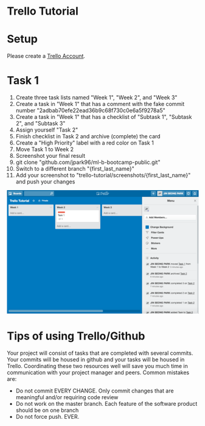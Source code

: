 # Trello Tutorial

Setup
====
Please create a [Trello Account](https://trello.com/).

Task 1
====
1. Create three task lists named "Week 1", "Week 2", and "Week 3"
2. Create a task in "Week 1" that has a comment with the fake commit number "2adbab70efe22ead36b9c68f730c0e6a5f9278a5"
3. Create a task in "Week 1" that has a checklist of "Subtask 1", "Subtask 2", and "Subtask 3"
4. Assign yourself "Task 2"
5. Finish checklist in Task 2 and archive (complete) the card
6. Create a "High Priority" label with a red color on Task 1
7. Move Task 1 to Week 2
8. Screenshot your final result
9. git clone "github.com/jpark96/ml-b-bootcamp-public.git"
10. Switch to a different branch "{first_last_name}"
11. Add your screenshot to "trello-tutorial/screenshots/{first_last_name}" and push your changes

![](img/jin_park.png)

Tips of using Trello/Github
====
Your project will consist of tasks that are completed with several commits. Your commits will be housed in github and your tasks will be housed in Trello. Coordinating these two resources well will save you much time in communication with your project manager and peers. Common mistakes are:

* Do not commit EVERY CHANGE. Only commit changes that are meaningful and/or requiring code review
* Do not work on the master branch. Each feature of the software product should be on one branch
* Do not force push. EVER.
